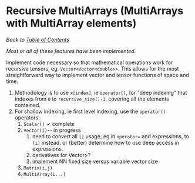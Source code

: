 # Recursive MultiArrays (MultiArrays with MultiArray elements)
_Back to [Table of Contents](../README.md)_

_Most or all of these features have been implemented._

Implement code necessary so that mathematical operations work for recursive tensors, eg. `Vector<Vector<double>>`.  This allows for the most straightforward way to implement vector and tensor functions of space and time.

1. Methodology is to use `x[index]`, ie `operator[]`, for "deep indexing" that indexes from `0` to `recursive_size()-1`, covering all the elements contained.  
1. For shallow indexing, ie first level indexing, use the `operator()` operators:
    1. `Scalar()` ✓ complete 
    1. `Vector(i)`-- in progress  
       1. need to convert all `[]` usage, eg in `operator=` and expressions, to `(i)` instead. or (better)  determine how to use deep access in expressions.
       1. derivatives for Vector<Vector><double>>?
       1. implement NN fixed size versus variable vector size
    1. `Matrix(i,j)` 
    1. `MultiArray(i...)`

